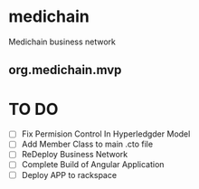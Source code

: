 # medichain

Medichain business network

## org.medichain.mvp


# TO DO

- [ ] Fix Permision Control In Hyperledgder Model
- [ ] Add Member Class to main .cto file
- [ ] ReDeploy Business Network
- [ ] Complete Build of Angular Application
- [ ] Deploy APP to rackspace
